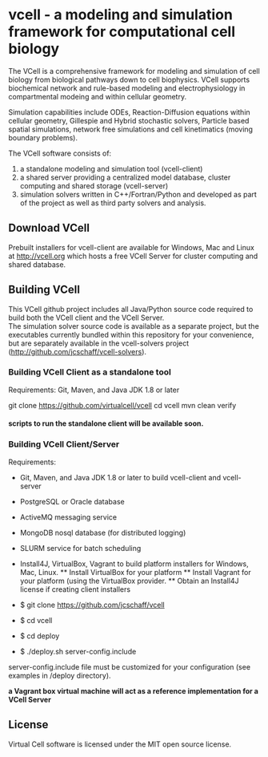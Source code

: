 # vcell - a modeling and simulation framework for computational cell biology

The VCell is a comprehensive framework for modeling and simulation of cell biology from biological pathways down to 
cell biophysics. VCell supports biochemical network and rule-based modeling and electrophysiology in compartmental 
modeing and within cellular geometry.  

Simulation capabilities include ODEs, Reaction-Diffusion equations within 
cellular geometry, Gillespie and Hybrid stochastic solvers, Particle based spatial simulations, network free simulations
and cell kinetimatics (moving boundary problems).  

The VCell software consists of:
1) a standalone modeling and simulation tool (vcell-client)
2) a shared server providing a centralized model database, cluster computing and shared storage (vcell-server)
3) simulation solvers written in C++/Fortran/Python and developed as part of the project as well as third party solvers and analysis. 

## Download VCell
Prebuilt installers for vcell-client are available for Windows, Mac and Linux at http://vcell.org which hosts a free VCell Server 
for cluster computing and shared database.

## Building VCell
This VCell github project includes all Java/Python source code required to build both the VCell client and the VCell Server.  
The simulation solver source code is available as a separate project, but the executables currently bundled within this repository for 
your convenience, but are separately available in the vcell-solvers project (http://github.com/jcschaff/vcell-solvers).

### Building VCell Client as a standalone tool
Requirements:  Git, Maven, and Java JDK 1.8 or later

git clone https://github.com/virtualcell/vcell
cd vcell
mvn clean verify

#### scripts to run the standalone client will be available soon. ####

### Building VCell Client/Server
Requirements:
  * Git, Maven, and Java JDK 1.8 or later to build vcell-client and vcell-server
  * PostgreSQL or Oracle database
  * ActiveMQ messaging service
  * MongoDB nosql database (for distributed logging)
  * SLURM service for batch scheduling
  * Install4J, VirtualBox, Vagrant to build platform installers for Windows, Mac, Linux.
  ** Install VirtualBox for your platform
  ** Install Vagrant for your platform (using the VirtualBox provider.
  ** Obtain an Install4J license if creating client installers

* $ git clone https://github.com/jcschaff/vcell
* $ cd vcell
* $ cd deploy
* $ ./deploy.sh server-config.include

server-config.include file must be customized for your configuration (see examples in /deploy directory).  

**a Vagrant box virtual machine will act as a reference implementation for a VCell Server**

## License
Virtual Cell software is licensed under the MIT open source license.
